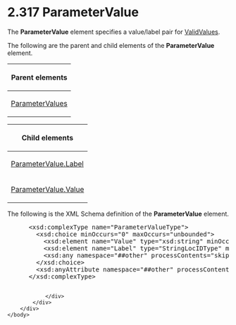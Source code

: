 <html dir="LTR" xmlns:mshelp="http://msdn.microsoft.com/mshelp" xmlns:ddue="http://ddue.schemas.microsoft.com/authoring/2003/5" xmlns:xlink="http://www.w3.org/1999/xlink" xmlns:tool="http://www.microsoft.com/tooltip">
    <head>
        <meta http-equiv="Content-Type" content="text/html; CHARSET=utf-8"></meta>
        <meta name="save" content="history"></meta>
        <title>2.317 ParameterValue</title>
        <xml>
            <mshelp:toctitle title="2.317 ParameterValue"></mshelp:toctitle>
            <mshelp:rltitle title="[MS-RDL]: ParameterValue"></mshelp:rltitle>
            <mshelp:keyword index="A" term="06e3d251-a0be-4db8-a43f-33456f845ce9"></mshelp:keyword>
            <mshelp:attr name="DCSext.ContentType" value="open specification"></mshelp:attr>
            <mshelp:attr name="AssetID" value="06e3d251-a0be-4db8-a43f-33456f845ce9"></mshelp:attr>
            <mshelp:attr name="TopicType" value="kbRef"></mshelp:attr>
            <mshelp:attr name="DCSext.Title" value="[MS-RDL]: ParameterValue" />
        </xml>
    </head>
    <body>
        <div id="header">
            <h1 class="heading">2.317 ParameterValue</h1>
        </div>
        <div id="mainSection">
            <div id="mainBody">
                <div id="allHistory" class="saveHistory"></div>
                <div id="sectionSection0" class="section" name="collapseableSection">
                    

<p>The <b>ParameterValue</b> element specifies a value/label
pair for <a href="241ed24f-ce24-46dd-963a-734fdba1532c.html">ValidValues</a>.</p>

<p>The following are the parent and child elements of the <b>ParameterValue</b>
element.</p>

<table>
 <thead>
  <tr>
   <th>
   <p>Parent elements</p>
   </th>
  </tr>
 </thead>
 <tr>
  <td>
  <p><a href="b018c9b5-98b9-400a-8dc4-06cbff216432.html">ParameterValues</a></p>
  </td>
 </tr>
</table>

<p> </p>

<table>
 <thead>
  <tr>
   <th>
   <p>Child elements</p>
   </th>
  </tr>
 </thead>
 <tr>
  <td>
  <p><a href="00c8c342-7654-4a24-bed6-8413d407906f.html">ParameterValue.Label</a>
  </p>
  </td>
 </tr>
 <tr>
  <td>
  <p><a href="d334e6cd-960f-4621-af27-d0045654ac57.html">ParameterValue.Value</a>
  </p>
  </td>
 </tr>
</table>

<p>The following is the XML Schema definition of the <b>ParameterValue</b>
element.</p>

<dl>
<dd>
<div><pre> &lt;xsd:complexType name=&quot;ParameterValueType&quot;&gt;
   &lt;xsd:choice minOccurs=&quot;0&quot; maxOccurs=&quot;unbounded&quot;&gt;
     &lt;xsd:element name=&quot;Value&quot; type=&quot;xsd:string&quot; minOccurs=&quot;0&quot; /&gt;
     &lt;xsd:element name=&quot;Label&quot; type=&quot;StringLocIDType&quot; minOccurs=&quot;0&quot; /&gt;
     &lt;xsd:any namespace=&quot;##other&quot; processContents=&quot;skip&quot; /&gt;
   &lt;/xsd:choice&gt;
   &lt;xsd:anyAttribute namespace=&quot;##other&quot; processContents=&quot;skip&quot; /&gt;
 &lt;/xsd:complexType&gt;
  
</pre></div>
</dd></dl>


                </div>
            </div>
        </div>
    </body>
</html>